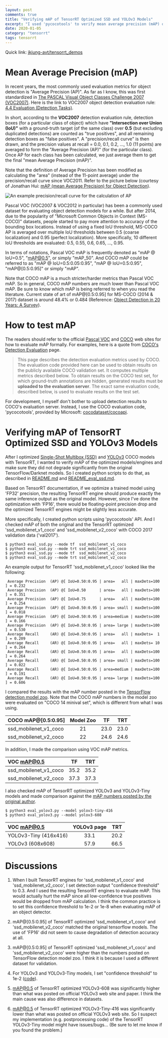 ```yaml
---
layout: post
comments: true
title: "Verifying mAP of TensorRT Optimized SSD and YOLOv3 Models"
excerpt: "I used 'pycocotools' to verify mean average precision (mAP) of TensorRT optimized Single-Shot Multibox Detector (SSD) and YOLOv3 models, to make sure the optimized models did not perform significantly worse in terms of accuracy comparing to the original (unoptimized) TensorFlow/Darknet models."
date: 2020-01-05
category: "tensorrt"
tags: tensorrt
---
```


Quick link: [jkjung-avt/tensorrt_demos](https://github.com/jkjung-avt/tensorrt_demos)

# Mean Average Precision (mAP)

In recent years, the most commonly used evaluation metrics for object detection is "Average Precision (AP)".  As far as I know, this was first standardized in [The PASCAL Visual Object Classes Challenge 2007 (VOC2007)](http://host.robots.ox.ac.uk/pascal/VOC/voc2007/index.html).  Here is the link to VOC2007 object detection evaluation rule: [4.4 Evaluation (Detection Tasks)](http://host.robots.ox.ac.uk/pascal/VOC/voc2007/htmldoc/voc.html#SECTION00054000000000000000).

In short, according to the **VOC2007** detection evaluation rule, detection boxes (for a particular class of object) which have **"Intersection over Union (IoU)"** with a ground-truth target (of the same class) over **0.5** (but excluding duplicated detections) are counted as "true positives", and all remaining detection boxes as "false positives".  A "precision/recall curve" is then drawn, and the precision values at recall = 0.0, 0.1, 0.2, ..., 1.0 (11 points) are averaged to form the "Average Precision (AP)" (for the particular class).  Once AP for each class has been calculated, we just average them to get the final "mean Average Precision (mAP)".

Note that the definition of Average Precision has been modified as calculating the "area" (instead of the 11-point average) under the precision/recall curve since VOC2011.  Refer to the picture below (courtesy of Jonathan Hui: [mAP (mean Average Precision) for Object Detection](https://medium.com/@jonathan_hui/map-mean-average-precision-for-object-detection-45c121a31173)).

![An example precision/recall curve for the calculation of AP](https://miro.medium.com/max/3200/1*dEfFSY6vFPSun96lRoxOEw.jpeg)

Pascal VOC (VOC2007 & VOC2012 in particular) has been a commonly used dataset for evaluating object detection models for a while.  But after 2014, due to the popularity of "Microsoft Common Objects in Context (MS-COCO)" datasets, people started to pay more attention to accuracy of the bounding box locations.  Instead of using a fixed IoU threshold, MS-COCO AP is averaged over multiple IoU thresholds between 0.5 (coarse localization) and 0.95 (perfect localization).  More specifically, 10 different IoU thresholds are evaluated: 0.5, 0.55, 0.6, 0.65, ..., 0.95.

In terms of notations, Pascal VOC mAP is frequently denoted as "mAP @ IoU=0.5", "mAP@0.5", or simply "mAP_50". And COCO mAP could be referred to as "mAP @ IoU=0.5:0.05:0.95", "mAP @ IoU=0.5:0.95", "mAP@[0.5:0.95]" or simply "mAP".

Note that COCO mAP is a much stricter/harder metrics than Pascal VOC mAP.  So in general, COCO mAP numbers are much lower than Pascal VOC mAP.  Be sure to know which mAP is being referred to when you read the literature.  Current state of art of mAP@[0.5:0.95] for MS-COCO (2014 & 2017) dataset is around 48.4% or 0.484 (Reference: [Object Detection in 20 Years: A Survey](https://arxiv.org/abs/1905.05055)).

# How to test mAP

The readers should refer to the official [Pascal VOC](http://host.robots.ox.ac.uk/pascal/VOC/) and [COCO](http://cocodataset.org/#home) web sites for how to evaluate mAP formally.  For examples, here is a quote from [COCO's Detection Evaluation](http://cocodataset.org/#detection-eval) page.

> This page describes the detection evaluation metrics used by COCO.  The evaluation code provided here can be used to obtain results on the publicly available COCO validation set.  It computes multiple metrics described below.  To obtain results on the COCO test set, for which ground-truth annotations are hidden, generated results must be **uploaded to the evaluation server**.  The exact same evaluation code, described below, is used to evaluate results on the test set.

For development, I myself don't bother to upload detection results to COCO's evaluation server.  Instead, I use the COCO evaluation code, 'pycocotools', provided by Microsoft: [cocodataset/cocoapi](https://github.com/cocodataset/cocoapi).

# Verifying mAP of TensorRT Optimized SSD and YOLOv3 Models

After I optimized [Single-Shot Multibox (SSD)](https://jkjung-avt.github.io/tensorrt-ssd/) and [YOLOv3](https://jkjung-avt.github.io/tensorrt-yolov3/) COCO models with TensorRT, I wanted to verify mAP of the optimized models/engines and make sure they did not degrade significantly from the original TensorFlow/Darknet models.  So I created python scripts to do that, as described in [README.md](https://github.com/jkjung-avt/tensorrt_demos/blob/master/README.md) and [README_eval_ssd.md](https://github.com/jkjung-avt/tensorrt_demos/blob/master/README_eval_ssd.md).

Based on TensorRT documentation, if we optimize a trained model using 'FP32' precision, the resulting TensorRT engine should produce exactly the same inference output as the original model.  However, since I've done the optimization with 'FP16', there would be floating-point precision drop and the optimized TensorRT engines might be slightly less accurate.

More specifically, I created python scripts using 'pycocotools' API.  And I checked mAP of both the original and the TensorRT optimized 'ssd_mobilenet_v1_coco' and 'ssd_mobilenet_v2_coco' with COCO 2017 validation data ('val2017').

```shell
$ python3 eval_ssd.py --mode tf  ssd_mobilenet_v1_coco 
$ python3 eval_ssd.py --mode trt ssd_mobilenet_v1_coco 
$ python3 eval_ssd.py --mode tf  ssd_mobilenet_v2_coco 
$ python3 eval_ssd.py --mode trt ssd_mobilenet_v2_coco 
```

An example output for TensorRT 'ssd_mobilenet_v1_coco' looked like the following:

```
 Average Precision  (AP) @[ IoU=0.50:0.95 | area=   all | maxDets=100 ] = 0.232
 Average Precision  (AP) @[ IoU=0.50      | area=   all | maxDets=100 ] = 0.351
 Average Precision  (AP) @[ IoU=0.75      | area=   all | maxDets=100 ] = 0.254
 Average Precision  (AP) @[ IoU=0.50:0.95 | area= small | maxDets=100 ] = 0.018
 Average Precision  (AP) @[ IoU=0.50:0.95 | area=medium | maxDets=100 ] = 0.166
 Average Precision  (AP) @[ IoU=0.50:0.95 | area= large | maxDets=100 ] = 0.530
 Average Recall     (AR) @[ IoU=0.50:0.95 | area=   all | maxDets=  1 ] = 0.209
 Average Recall     (AR) @[ IoU=0.50:0.95 | area=   all | maxDets= 10 ] = 0.264
 Average Recall     (AR) @[ IoU=0.50:0.95 | area=   all | maxDets=100 ] = 0.264
 Average Recall     (AR) @[ IoU=0.50:0.95 | area= small | maxDets=100 ] = 0.022
 Average Recall     (AR) @[ IoU=0.50:0.95 | area=medium | maxDets=100 ] = 0.191
 Average Recall     (AR) @[ IoU=0.50:0.95 | area= large | maxDets=100 ] = 0.606
```

I compared the results with the mAP number posted in the [TensorFlow detection model zoo](https://github.com/tensorflow/models/blob/master/research/object_detection/g3doc/detection_model_zoo.md).  Note that the COCO mAP numbers in the model zoo were evaluated on "COCO 14 minival set", which is different from what I was using.

|  COCO mAP@[0.5:0.95]  | Model Zoo |   TF   |   TRT  |
|:----------------------|:---------:|:------:|:------:|
| ssd_mobilenet_v1_coco |     21    |  23.0  |  23.0  |
| ssd_mobilenet_v2_coco |     22    |  24.6  |  24.6  |

In addition, I made the comparison using VOC mAP metrics.

|      VOC mAP@0.5      |   TF   |   TRT  |
|:----------------------|:------:|:------:|
| ssd_mobilenet_v1_coco |  35.2  |  35.2  |
| ssd_mobilenet_v2_coco |  37.3  |  37.3  |

I also checked mAP of TensorRT optimized YOLOv3 and YOLOv3-Tiny models and made comparison against the [mAP numbers posted by the original author](https://pjreddie.com/darknet/yolo/).

```shell
$ python3 eval_yolov3.py --model yolov3-tiny-416
$ python3 eval_yolov3.py --model yolov3-608
```

|      VOC mAP@0.5      | YOLOv3 page |   TRT  |
|:----------------------|:-----------:|:------:|
| YOLOv3-Tiny (416x416) |     33.1    |  20.2  |
| YOLOv3 (608x608)      |     57.9    |  66.5  |

# Discussions

1. When I built TensorRT engines for 'ssd_mobilenet_v1_coco' and 'ssd_mobilenet_v2_coco', I set detection output "confidence threshold" to 0.3.  And I used the resulting TensorRT engines to evaluate mAP.  This would actually hurt the mAP since all low-confidence true positives would be dropped from mAP calculation.  I think the common practice is to set this confidence threshold to 1e-2 or 1e-8 when evaluating mAP of an object detector.

2. mAP@[0.5:0.95] of TensorRT optimized 'ssd_mobilenet_v1_coco' and 'ssd_mobilenet_v2_coco' matched the original tensorflow models.  The use of 'FP16' did not seem to cause degradation of detection accuracy at all.

3. mAP@[0.5:0.95] of TensorRT optimized 'ssd_mobilenet_v1_coco' and 'ssd_mobilenet_v2_coco' were higher than the numbers posted on TensorFlow detection model zoo.  I think it is because I used a different dataset for validation.

4. For YOLOv3 and YOLOv3-Tiny models, I set "confidence threshold" to 1e-2 ([code](https://github.com/jkjung-avt/tensorrt_demos/blob/master/eval_yolov3.py#L56)).

5. mAP@0.5 of TensorRT optimized YOLOv3-608 was significantly higher than what was posted on official YOLOv3 web site and paper.  I think the main cause was also difference in datasets.

6. mAP@0.5 of TensorRT optimized YOLOv3-Tiny-416 was significantly lower than what was posted on official YOLOv3 web site.  So I suspect my implementation (e.g. postprocessing code) of the TensorRT YOLOv3-Tiny model might have issues/bugs...  (Be sure to let me know if you found the problem.)
